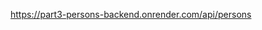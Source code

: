 <a href="https://part3-persons-backend.onrender.com/api/persons">https://part3-persons-backend.onrender.com/api/persons</a>